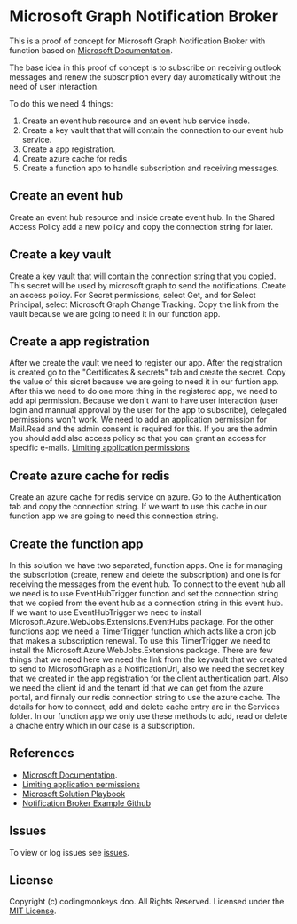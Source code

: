 # Microsoft Graph Notification Broker
This is a proof of concept for Microsoft Graph Notification Broker with function based on [Microsoft Documentation](https://learn.microsoft.com/en-us/graph/change-notifications-delivery-event-hubs?tabs=change-notifications-eventhubs-azure-cli%2Chttp#using-azure-event-hubs-to-receive-change-notifications/).

The base idea in this proof of concept is to subscribe on receiving outlook messages and renew the subscription every day automatically without the need of user interaction.

To do this we need 4 things:
1. Create an event hub resource and an event hub service insde.
2. Create a key vault that that will contain the connection to our event hub service.
3. Create a app registration.
4. Create azure cache for redis
5. Create a function app to handle subscription and receiving messages.

## Create an event hub
Create an event hub resource and inside create event hub. In the Shared Access Policy add a new policy and copy the connection string for later.

## Create a key vault
Create a key vault that will contain the connection string that you copied. This secret will be used by microsoft graph to send the notifications.
Create an access policy. For Secret permissions, select Get, and for Select Principal, select Microsoft Graph Change Tracking. 
Copy the link from the vault because we are going to need it in our function app.

## Create a app registration
After we create the vault we need to register our app. After the registration is created go to the "Certificates & secrets" tab and create the secret. 
Copy the value of this sicret because we are going to need it in our funtion app. After this we need to do one more thing in the registered app, we need to add api permission.
Because we don't want to have user interaction (user login and mannual approval by the user for the app to subscribe), delegated permissions won't work. 
We need to add an application permission for Mail.Read and the admin consent is required for this. 
If you are the admin you should add also access policy so that you can grant an access for specific e-mails. [Limiting application permissions](https://learn.microsoft.com/en-us/graph/auth-limit-mailbox-access)

## Create azure cache for redis
Create an azure cache for redis service on azure. Go to the Authentication tab and copy the connection string. If we want to use this cache in our function app we are going to need this connection string.

## Create the function app
In this solution we have two separated, function apps. One is for managing the subscription (create, renew and delete the subscription) and one is for receiving the messages from the event hub. To connect to the event hub all we need is to use EventHubTrigger function and set the connection string that we copied from the event hub as a connection string in this event hub. If we want to use EventHubTrigger we need to install Microsoft.Azure.WebJobs.Extensions.EventHubs package. For the other functions app we need a TimerTrigger function which acts like a cron job that makes a subscription renewal. To use this TimerTrigger we need to install the Microsoft.Azure.WebJobs.Extensions package. There are few things that we need here we need the link from the keyvault that we created to send to MicrosoftGraph as a NotificationUrl, also we need the secret key that we created in the app registration for the client authentication part. Also we need the client id and the tenant id that we can get from the azure portal, and finnaly our redis connection string to use the azure cache. The details for how to connect, add and delete cache entry are in the Services folder. In our function app we only use these methods to add, read or delete a chache entry which in our case is a subscription. 

## References
- [Microsoft Documentation](https://learn.microsoft.com/en-us/graph/change-notifications-delivery-event-hubs?tabs=change-notifications-eventhubs-azure-cli%2Chttp#using-azure-event-hubs-to-receive-change-notifications/).
- [Limiting application permissions](https://learn.microsoft.com/en-us/graph/auth-limit-mailbox-access)
- [Microsoft Solution Playbook](https://playbook.microsoft.com/code-with-fusionops/Enterprise-Solutions/Collaborative-Apps/GraphNotificationBroker/)
- [Notification Broker Example Github](https://github.com/microsoft/GraphNotificationBroker)

## Issues
To view or log issues see [issues](https://github.com/cdngmnks/actionable-messages-backend-dotnet/issues).

## License
Copyright (c) codingmonkeys doo. All Rights Reserved. Licensed under the [MIT License](https://github.com/cdngmnks/msgraph-notification-broker-dotnet/blob/main/LICENSE).
